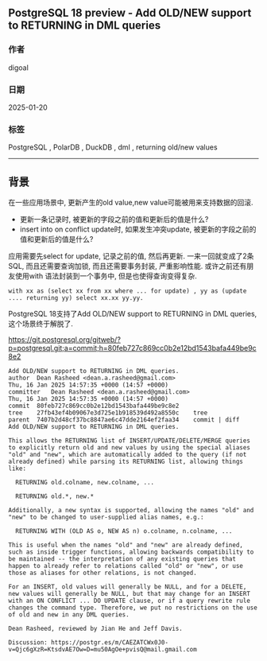 ## PostgreSQL 18 preview - Add OLD/NEW support to RETURNING in DML queries     
                                                                                            
### 作者                                                                
digoal                                                                
                                                                       
### 日期                                                                     
2025-01-20                                                           
                                                                    
### 标签                                                                  
PostgreSQL , PolarDB , DuckDB , dml , returning old/new values   
                                                                                           
----                                                                    
                                                                                  
## 背景    
在一些应用场景中, 更新产生的old value,new value可能被用来支持数据的回滚.   
- 更新一条记录时, 被更新的字段之前的值和更新后的值是什么?  
- insert into on conflict update时, 如果发生冲突update, 被更新的字段之前的值和更新后的值是什么?    
  
应用需要先select for update, 记录之前的值, 然后再更新. 一来一回就变成了2条SQL, 而且还需要查询加锁, 而且还需要事务封装, 严重影响性能. 或许之前还有朋友使用with 语法封装到一个事务中, 但是也使得查询变得复杂.     
```  
with xx as (select xx from xx where ... for update) , yy as (update .... returning yy) select xx.xx yy.yy.  
```   
  
PostgreSQL 18支持了Add OLD/NEW support to RETURNING in DML queries, 这个场景终于解脱了.    
  
https://git.postgresql.org/gitweb/?p=postgresql.git;a=commit;h=80feb727c869cc0b2e12bd1543bafa449be9c8e2  
```  
Add OLD/NEW support to RETURNING in DML queries.  
author	Dean Rasheed <dean.a.rasheed@gmail.com>	  
Thu, 16 Jan 2025 14:57:35 +0000 (14:57 +0000)  
committer	Dean Rasheed <dean.a.rasheed@gmail.com>	  
Thu, 16 Jan 2025 14:57:35 +0000 (14:57 +0000)  
commit	80feb727c869cc0b2e12bd1543bafa449be9c8e2  
tree	27fb43ef4b09067e3d725e1b918539d492a8550c	tree  
parent	7407b2d48cf37bc8847ae6c47dde2164ef2faa34	commit | diff  
Add OLD/NEW support to RETURNING in DML queries.  
  
This allows the RETURNING list of INSERT/UPDATE/DELETE/MERGE queries  
to explicitly return old and new values by using the special aliases  
"old" and "new", which are automatically added to the query (if not  
already defined) while parsing its RETURNING list, allowing things  
like:  
  
  RETURNING old.colname, new.colname, ...  
  
  RETURNING old.*, new.*   
  
Additionally, a new syntax is supported, allowing the names "old" and  
"new" to be changed to user-supplied alias names, e.g.:  
  
  RETURNING WITH (OLD AS o, NEW AS n) o.colname, n.colname, ...  
  
This is useful when the names "old" and "new" are already defined,  
such as inside trigger functions, allowing backwards compatibility to  
be maintained -- the interpretation of any existing queries that  
happen to already refer to relations called "old" or "new", or use  
those as aliases for other relations, is not changed.  
  
For an INSERT, old values will generally be NULL, and for a DELETE,  
new values will generally be NULL, but that may change for an INSERT  
with an ON CONFLICT ... DO UPDATE clause, or if a query rewrite rule  
changes the command type. Therefore, we put no restrictions on the use  
of old and new in any DML queries.  
  
Dean Rasheed, reviewed by Jian He and Jeff Davis.  
  
Discussion: https://postgr.es/m/CAEZATCWx0J0-v=Qjc6gXzR=KtsdvAE7Ow=D=mu50AgOe+pvisQ@mail.gmail.com  
```  
  
    
